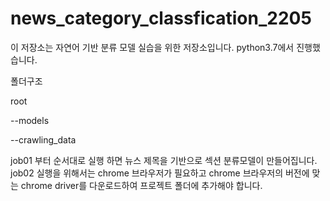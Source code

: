 # news_category_classfication_2205

이 저장소는 자연어 기반 분류 모델 실습을 위한 저장소입니다. python3.7에서 진행했습니다.


폴더구조

root

  --models
  
  --crawling_data
  
  job01 부터 순서대로 실행 하면 뉴스 제목을 기반으로 섹션 분류모델이 만들어집니다.
  job02 실행을 위해서는 chrome 브라우저가 필요하고 chrome 브라우저의 버전에 맞는 chrome driver를 다운로드하여 프로젝트 폴더에 추가해야 합니다.
